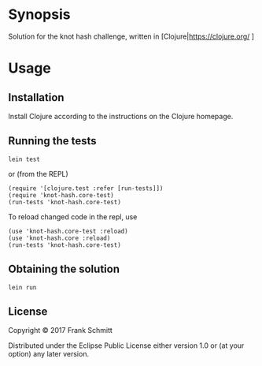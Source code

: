 # Synopsis
Solution for the knot hash challenge, written in [Clojure|https://clojure.org/ ]

# Usage

## Installation
Install Clojure according to the instructions on the Clojure homepage.

## Running the tests
```
lein test
```

or (from the REPL)
```
(require '[clojure.test :refer [run-tests]])
(require 'knot-hash.core-test)
(run-tests 'knot-hash.core-test)
```

To reload changed code in the repl, use
```
(use 'knot-hash.core-test :reload)
(use 'knot-hash.core :reload)
(run-tests 'knot-hash.core-test)
```

## Obtaining the solution
```
lein run
```

## License

Copyright © 2017 Frank Schmitt

Distributed under the Eclipse Public License either version 1.0 or (at
your option) any later version.
